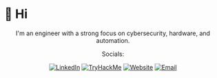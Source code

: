 # 👋 Hi

<div align="center">

  I'm an engineer with a strong focus on cybersecurity, hardware, and automation.
  
  Socials:<br>
  
  <a href="https://www.linkedin.com/in/owen-throup-07b7b0192" target="_blank"><img src="https://img.shields.io/badge/LinkedIn-blue" alt="LinkedIn"></a>
  <a href="https://tryhackme.com/r/p/Throupy" target="_blank"><img src="https://img.shields.io/badge/TryHackMe-red" alt="TryHackMe"></a>
  <a href="https://throupy.github.io/" target="_blank"><img src="https://img.shields.io/badge/Website-orange" alt="Website"></a>
  <a href="mailto:owenthroup@gmail.com"><img src="https://img.shields.io/badge/Email-blue" alt="Email"></a>
</div>
